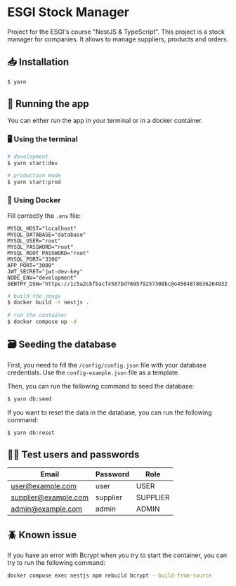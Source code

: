 # ESGI Stock Manager

Project for the ESGI's course "NestJS & TypeScript". This project is a stock manager for companies. It allows to manage suppliers, products and orders.

## 📥 Installation

```bash
$ yarn
```

## 🚀 Running the app

You can either run the app in your terminal or in a docker container.

### 🖥️ Using the terminal

```bash
# development
$ yarn start:dev

# production mode
$ yarn start:prod
```

### 🐳 Using Docker

Fill correctly the `.env` file:

```
MYSQL_HOST="localhost"
MYSQL_DATABASE="database"
MYSQL_USER="root"
MYSQL_PASSWORD="root"
MYSQL_ROOT_PASSWORD="root"
MYSQL_PORT="3306"
APP_PORT="3000"
JWT_SECRET="jwt-dev-key"
NODE_ENV="development"
SENTRY_DSN="https://1c5a2cbfbacf4587bd769579257308bc@o4504878636204032.ingest.sentry.io/4504878643675136"
```

```bash
# build the image
$ docker build -t nestjs .

# run the container
$ docker compose up -d
```

## 🗃️ Seeding the database

First, you need to fill the `/config/config.json` file with your database credentials. Use the `config-example.json` file as a template.

Then, you can run the following command to seed the database:

```bash
$ yarn db:seed
```

If you want to reset the data in the database, you can run the following command:

```bash
$ yarn db:reset
```

## 🙋‍♂️ Test users and passwords

| Email                | Password | Role     |
| -------------------- | -------- | -------- |
| user@example.com     | user     | USER     |
| supplier@example.com | supplier | SUPPLIER |
| admin@example.com    | admin    | ADMIN    |

## 🪲 Known issue

If you have an error with Bcrypt when you try to start the container, you can try to run the following command:

```bash
docker compose exec nestjs npm rebuild bcrypt --build-from-source
```
